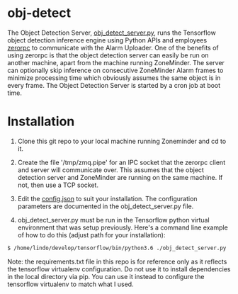 # obj-detect
The Object Detection Server, [obj_detect_server.py](https://github.com/goruck/smart-zoneminder/blob/master/obj-detect/obj_detect_server.py), runs the Tensorflow object detection inference engine using Python APIs and employees [zerorpc](http://www.zerorpc.io/) to communicate with the Alarm Uploader. One of the benefits of using zerorpc is that the object detection server can easily be run on another machine, apart from the machine running ZoneMinder. The server can optionally skip inference on consecutive ZoneMinder Alarm frames to minimize processing time which obviously assumes the same object is in every frame. The Object Detection Server is started by a cron job at boot time.

# Installation
1. Clone this git repo to your local machine running Zoneminder and cd to it.

2. Create the file '/tmp/zmq.pipe' for an IPC socket that the zerorpc client and server will communicate over. This assumes that the object detection server and ZoneMinder are running on the same machine. If not, then use a TCP socket. 

3. Edit the [config.json](https://github.com/goruck/smart-zoneminder/blob/master/obj-detect/config.json) to suit your installation. The configuration parameters are documented in the obj_detect_server.py file.

4. obj_detect_server.py must be run in the Tensorflow python virtual environment that was setup previously. Here's a command line example of how to do this (adjust path for your installation):
```bash
$ /home/lindo/develop/tensorflow/bin/python3.6 ./obj_detect_server.py
```
Note: the requirements.txt file in this repo is for reference only as it reflects the tensorflow virtualenv configuration. Do not use it to install dependencies in the local directory via pip. You can use it instead to configure the tensorflow virtualenv to match what I used. 
